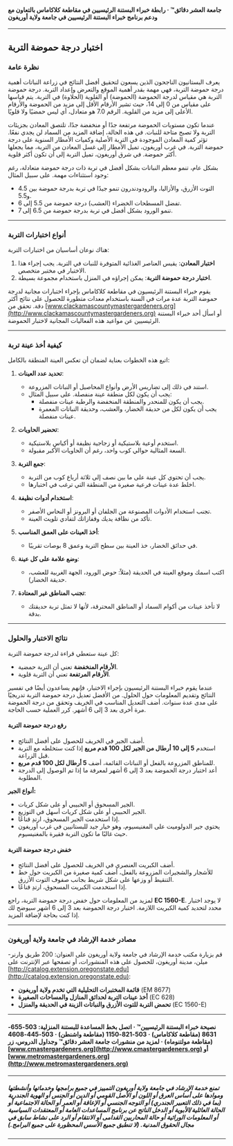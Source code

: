 #### جامعة العشر دقائق™ · رابطة خبراء البستنة الرئيسيين في مقاطعة كلاكاماس بالتعاون مع ودعم برنامج خبراء البستنة الرئيسيين في جامعة ولاية أوريغون

---

## اختبار درجة حموضة التربة

### نظرة عامة

يعرف البستانيون الناجحون الذين يسعون لتحقيق أفضل النتائج في زراعة النباتات أهمية درجة حموضة التربة، فهي مهمة بقدر أهمية الموقع والتعرض وإعداد التربة. درجة حموضة التربة هي مقياس لدرجة الحموضة (الحموضة) أو القلوية (الحلاوة) في التربة. يتم قياسها على مقياس من 0 إلى 14، حيث تشير الأرقام الأقل إلى مزيد من الحموضة والأرقام الأعلى إلى مزيد من القلوية. الرقم 7.0 هو متعادل، أي ليس حمضيًا ولا قلويًا.

عندما تكون مستويات الحموضة مرتفعة جدًا أو منخفضة جدًا، تلتصق المعادن بجزيئات التربة ولا تصبح متاحة للنبات. في هذه الحالة، إضافة المزيد من السماد لن يجدي نفعًا. تؤثر كمية المعادن الموجودة في التربة الأصلية وكميات الأمطار السنوية على درجة حموضة التربة. في غرب أوريغون، تميل الأمطار إلى غسل المعادن من التربة، مما يجعلها أكثر حموضة. في شرق أوريغون، تميل التربة إلى أن تكون أكثر قلوية.

بشكل عام، تنمو معظم النباتات بشكل أفضل في تربة ذات درجة حموضة متعادلة، رغم وجود استثناءات مهمة. على سبيل المثال:

- التوت الأزرق، والأزاليا، والرودودندرون تنمو جيدًا في تربة بدرجة حموضة بين 4.5 و5.5.
- تفضل المسطحات الخضراء (العشب) درجة حموضة من 5.5 إلى 6.
- تنمو الورود بشكل أفضل في تربة بدرجة حموضة من 6.5 إلى 7.

---

### أنواع اختبارات التربة

هناك نوعان أساسيان من اختبارات التربة:

1. **اختبار المعادن**: يقيس العناصر الغذائية المتوفرة للنبات في التربة. يجب إجراء هذا الاختبار في مختبر متخصص.
2. **اختبار درجة حموضة التربة**: يمكن إجراؤه في المنزل باستخدام مجموعة بسيطة.

يقوم خبراء البستنة الرئيسيون في مقاطعة كلاكاماس بإجراء اختبارات مجانية لدرجة حموضة التربة عدة مرات في السنة باستخدام معدات متطورة للحصول على نتائج أكثر دقة. تحقق من [www.clackamascountymastergardeners.org](http://www.clackamascountymastergardeners.org) أو اسأل أحد خبراء البستنة الرئيسيين عن مواعيد هذه الفعاليات المجانية لاختبار الحموضة.

---

### كيفية أخذ عينة تربة

اتبع هذه الخطوات بعناية لضمان أن تعكس العينة المنطقة بالكامل:

1. **تحديد عدد العينات**:
   - استند في ذلك إلى تضاريس الأرض وأنواع المحاصيل أو النباتات المزروعة.
   - يجب أن يكون لكل منطقة عينة منفصلة. على سبيل المثال:
     - يجب أن يكون للمنحدر والمنطقة المنخفضة والرطبة عينات منفصلة.
     - يجب أن يكون لكل من حديقة الخضار، والعشب، وحديقة النباتات المعمرة عينات منفصلة.

2. **تحضير الحاويات**:
   - استخدم أوعية بلاستيكية أو زجاجية نظيفة أو أكياس بلاستيكية.
   - السعة المثالية حوالي كوب واحد، رغم أن الحاويات الأكبر مقبولة.

3. **جمع التربة**:
   - يجب أن تحتوي كل عينة على ما بين نصف إلى ثلاثة أرباع كوب من التربة.
   - اخلط عدة عينات فرعية صغيرة من المنطقة التي ترغب في اختبارها.

4. **استخدام أدوات نظيفة**:
   - تجنب استخدام الأدوات المصنوعة من الجلفان أو البرونز أو النحاس الأصفر.
   - تأكد من نظافة يديك وقفازاتك لتفادي تلويث العينة.

5. **أخذ العينات على العمق المناسب**:
   - في حدائق الخضار، خذ العينة بين سطح التربة وعمق 8 بوصات تقريبًا.

6. **وضع علامة على كل عينة**:
   - اكتب اسمك وموقع العينة في الحديقة (مثلاً: حوض الورود، الجهة الغربية للعشب، حديقة الخضار).

7. **تجنب المناطق غير المعتادة**:
   - لا تأخذ عينات من أكوام السماد أو المناطق المحترقة، لأنها لا تمثل تربة حديقتك بدقة.

---

### نتائج الاختبار والحلول

كل عينة ستعطي قراءة لدرجة حموضة التربة:

- **الأرقام المنخفضة** تعني أن التربة حمضية.
- **الأرقام المرتفعة** تعني أن التربة قلوية.

عندما يقوم خبراء البستنة الرئيسيون بإجراء الاختبار، فإنهم يساعدون أيضًا في تفسير النتائج وتقديم المعلومات حول الحلول. من الأفضل تعديل درجة حموضة التربة تدريجيًا على مدى عدة سنوات. أضف التعديل المناسب في الخريف وتحقق من درجة الحموضة مرة أخرى بعد 3 إلى 6 أشهر. كرر العملية حسب الحاجة.

#### رفع درجة حموضة التربة

- أضف الجير في الخريف للحصول على أفضل النتائج.
- استخدم **5 إلى 10 أرطال من الجير لكل 100 قدم مربع** إذا كنت ستخلطه مع التربة قبل الزراعة.
- للمناطق المزروعة بالفعل أو النباتات القائمة، أضف **5 أرطال لكل 100 قدم مربع**.
- أعد اختبار درجة الحموضة بعد 3 إلى 6 أشهر لمعرفة ما إذا تم الوصول إلى الدرجة المطلوبة.

**أنواع الجير:**

- الجير المسحوق أو الحبيبي أو على شكل كريات.
- الجير الحبيبي أو على شكل كريات أسهل في التوزيع.
- إذا استخدمت الجير المسحوق، ارتدِ قناعًا.
- يحتوي جير الدولوميت على المغنيسيوم، وهو خيار جيد للبستانيين في غرب أوريغون حيث غالبًا ما تكون التربة فقيرة بالمغنيسيوم.

#### خفض درجة حموضة التربة

- أضف الكبريت العنصري في الخريف للحصول على أفضل النتائج.
- للأشجار والشجيرات المزروعة بالفعل، أضف كمية صغيرة من الكبريت حول خط التنقيط أو وزعها على شكل شريط بجانب صفوف التوت الأزرق.
- إذا استخدمت الكبريت المسحوق، ارتدِ قناعًا.

لمزيد من المعلومات حول خفض درجة حموضة التربة، راجع **EC 1560-E**. لا يوجد اختبار محدد لتحديد كمية الكبريت اللازمة. اختبار درجة الحموضة بعد 3 إلى 6 أشهر سيوضح لك إذا كنت بحاجة لإضافة المزيد.

---

### مصادر خدمة الإرشاد في جامعة ولاية أوريغون

قم بزيارة مكتب خدمة الإرشاد في جامعة ولاية أوريغون على العنوان: 200 طريق وارنر-ميلن، مدينة أوريغون، للحصول على هذه المنشورات، أو تصفحها عبر الإنترنت على [http://catalog.extension.oregonstate.edu](http://catalog.extension.oregonstate.edu):

- **قائمة المختبرات التحليلية التي تخدم ولاية أوريغون** (EM 8677)
- **أخذ عينات التربة لحدائق المنازل والمساحات الصغيرة** (EC 628)
- **تحمض التربة للتوت الأزرق والنباتات الزينة في الحديقة والمنزل** (EC 1560-E)

---

#### نصيحة خبراء البستنة الرئيسيين™ · اتصل بخط المساعدة للبستنة المنزلية: 503-655-8631 (مقاطعة كلاكاماس) · 503-821-1150 (مقاطعة واشنطن) · 503-445-4608 (مقاطعة مولتنوماه) · لمزيد من منشورات جامعة العشر دقائق™ وجداول الدروس، زر [www.cmastergardeners.org](http://www.cmastergardeners.org) أو [www.metromastergardeners.org](http://www.metromastergardeners.org)

---

##### تمنع خدمة الإرشاد في جامعة ولاية أوريغون التمييز في جميع برامجها وخدماتها وأنشطتها وموادها على أساس العرق أو اللون أو الأصل القومي أو الدين أو الجنس أو الهوية الجندرية (بما في ذلك التعبير الجندري) أو التوجه الجنسي أو الإعاقة أو العمر أو الحالة الاجتماعية أو الحالة العائلية/الأبوية أو الدخل الناتج عن برنامج المساعدات العامة أو المعتقدات السياسية أو المعلومات الوراثية أو حالة المحاربين القدامى أو الانتقام أو الرد على نشاط سابق في مجال الحقوق المدنية. (لا تنطبق جميع الأسس المحظورة على جميع البرامج.)
---